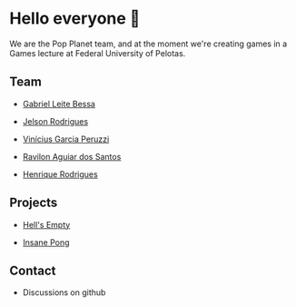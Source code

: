 # Hello everyone 👋

We are the Pop Planet team, and at the moment we're creating games in a Games lecture at Federal University of Pelotas.

## Team

- [Gabriel Leite Bessa](https://github.com/glbessa)

- [Jelson Rodrigues](https://github.com/JelsonRodrigues)

- [Vinícius Garcia Peruzzi](https://github.com/Vinigperuzzi)

- [Ravilon Aguiar dos Santos](https://github.com/ravilon)

- [Henrique Rodrigues](https://github.com/Equiel-1703)

## Projects

- [Hell's Empty](https://github.com/popplanetteam/hells-empty)

- [Insane Pong](https://github.com/popplanetteam/InsanePong)

## Contact

- Discussions on github
